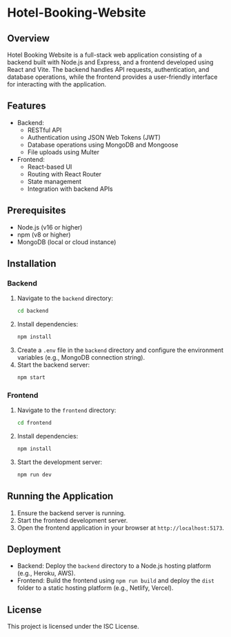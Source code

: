 # Hotel-Booking-Website

## Overview
Hotel Booking Website is a full-stack web application consisting of a backend built with Node.js and Express, and a frontend developed using React and Vite. The backend handles API requests, authentication, and database operations, while the frontend provides a user-friendly interface for interacting with the application.

## Features
- Backend:
  - RESTful API
  - Authentication using JSON Web Tokens (JWT)
  - Database operations using MongoDB and Mongoose
  - File uploads using Multer
- Frontend:
  - React-based UI
  - Routing with React Router
  - State management
  - Integration with backend APIs

## Prerequisites
- Node.js (v16 or higher)
- npm (v8 or higher)
- MongoDB (local or cloud instance)

## Installation

### Backend
1. Navigate to the `backend` directory:
   ```bash
   cd backend
   ```
2. Install dependencies:
   ```bash
   npm install
   ```
3. Create a `.env` file in the `backend` directory and configure the environment variables (e.g., MongoDB connection string).
4. Start the backend server:
   ```bash
   npm start
   ```

### Frontend
1. Navigate to the `frontend` directory:
   ```bash
   cd frontend
   ```
2. Install dependencies:
   ```bash
   npm install
   ```
3. Start the development server:
   ```bash
   npm run dev
   ```

## Running the Application
1. Ensure the backend server is running.
2. Start the frontend development server.
3. Open the frontend application in your browser at `http://localhost:5173`.

## Deployment
- Backend: Deploy the `backend` directory to a Node.js hosting platform (e.g., Heroku, AWS).
- Frontend: Build the frontend using `npm run build` and deploy the `dist` folder to a static hosting platform (e.g., Netlify, Vercel).

## License
This project is licensed under the ISC License.
